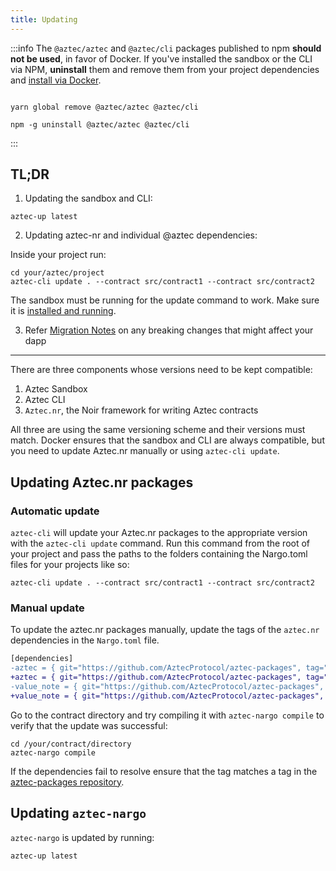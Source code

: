 ```yaml
---
title: Updating
---
```


:::info
The `@aztec/aztec` and `@aztec/cli` packages published to npm **should not be used**, in favor of Docker. If you've installed the sandbox or the CLI via NPM, **uninstall** them and remove them from your project dependencies and [install via Docker](./cli/sandbox-reference.md#with-docker).

<Tabs>
  <TabItem value="yarn" label="yarn" default>

<code>
yarn global remove @aztec/aztec @aztec/cli
</code>

  </TabItem>
  <TabItem value="npm" label="npm">

<code>
npm -g uninstall @aztec/aztec @aztec/cli
</code>

   </TabItem>
</Tabs>

:::

## TL;DR

1. Updating the sandbox and CLI:

```shell
aztec-up latest
```

2. Updating aztec-nr and individual @aztec dependencies:

Inside your project run:

```shell
cd your/aztec/project
aztec-cli update . --contract src/contract1 --contract src/contract2
```

The sandbox must be running for the update command to work. Make sure it is [installed and running](../dev_docs/cli/sandbox-reference.md).

3. Refer [Migration Notes](../misc/migration_notes.md) on any breaking changes that might affect your dapp

---

There are three components whose versions need to be kept compatible:

1. Aztec Sandbox
2. Aztec CLI
3. `Aztec.nr`, the Noir framework for writing Aztec contracts

All three are using the same versioning scheme and their versions must match. Docker ensures that the sandbox and CLI are always compatible, but you need to update Aztec.nr manually or using `aztec-cli update`.

## Updating Aztec.nr packages

### Automatic update

`aztec-cli` will update your Aztec.nr packages to the appropriate version with the `aztec-cli update` command. Run this command from the root of your project and pass the paths to the folders containing the Nargo.toml files for your projects like so:

```shell
aztec-cli update . --contract src/contract1 --contract src/contract2
```

### Manual update

To update the aztec.nr packages manually, update the tags of the `aztec.nr` dependencies in the `Nargo.toml` file.

```diff
[dependencies]
-aztec = { git="https://github.com/AztecProtocol/aztec-packages", tag="aztec-packages-v0.7.5", directory="yarn-project/aztec-nr/aztec" }
+aztec = { git="https://github.com/AztecProtocol/aztec-packages", tag="#include_aztec_version", directory="yarn-project/aztec-nr/aztec" }
-value_note = { git="https://github.com/AztecProtocol/aztec-packages", tag="aztec-packages-v0.7.5", directory="yarn-project/aztec-nr/value-note" }
+value_note = { git="https://github.com/AztecProtocol/aztec-packages", tag="#include_aztec_version", directory="yarn-project/aztec-nr/value-note" }
```

Go to the contract directory and try compiling it with `aztec-nargo compile` to verify that the update was successful:

```shell
cd /your/contract/directory
aztec-nargo compile
```

If the dependencies fail to resolve ensure that the tag matches a tag in the [aztec-packages repository](https://github.com/AztecProtocol/aztec-packages/tags).

## Updating `aztec-nargo`

`aztec-nargo` is updated by running:

```bash
aztec-up latest
```
